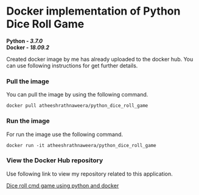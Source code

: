 # Docker implementation of Python Dice Roll Game

 **Python - *3.7.0***  
 **Docker - *18.09.2***

Created docker image by me has already uploaded to the docker hub. You can use following instructions for get further details.

### Pull the image

  You can pull the image by using the following command.

   ```docker pull atheeshrathnaweera/python_dice_roll_game```

### Run the image

  For run the image use the following command.

   ```docker run -it atheeshrathnaweera/python_dice_roll_game```
   
### View the Docker Hub repository

  Use following link to view my repository related to this application.
  
  [Dice roll cmd game using python and docker](https://hub.docker.com/r/atheeshrathnaweera/python_dice_roll_game)
